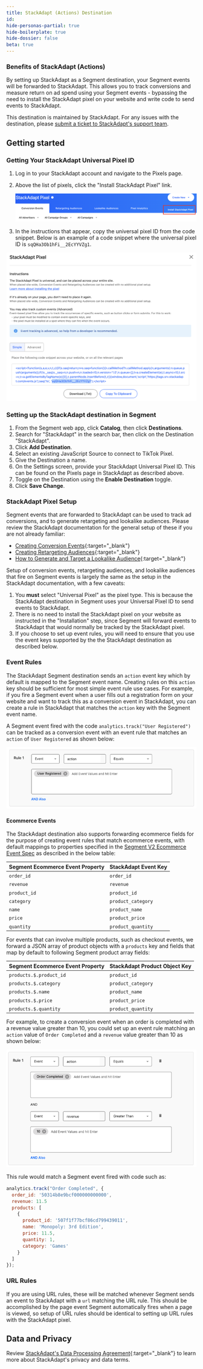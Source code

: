 ```yaml
---
title: StackAdapt (Actions) Destination
id: 
hide-personas-partial: true
hide-boilerplate: true
hide-dossier: false
beta: true
---
```


### Benefits of StackAdapt (Actions)

By setting up StackAdapt as a Segment destination, your Segment events will be forwarded to StackAdapt. This allows you to track conversions and measure return on ad spend using your Segment events - bypassing the need to install the StackAdapt pixel on your website and write code to send events to StackAdapt.

This destination is maintained by StackAdapt. For any issues with the destination, please [submit a ticket to StackAdapt's support team](https://support.stackadapt.com/hc/en-us/requests/new?ticket_form_id=360006572593).

## Getting started

### Getting Your StackAdapt Universal Pixel ID

1. Log in to your StackAdapt account and navigate to the Pixels page.
2. Above the list of pixels, click the "Install StackAdapt Pixel" link.

    ![Image showing location of link to install Pixel](images/install-pixel-link.png)

3. In the instructions that appear, copy the universal pixel ID from the code snippet. Below is an example of a code snippet where the universal pixel ID is `sqQHa3Ob1hFi__2EcYYVZg1`.

![Image showing location of universal pixel ID in code snippet](images/copy-pixel-id.png)

### Setting up the StackAdapt destination in Segment

1. From the Segment web app, click **Catalog**, then click **Destinations**.
2. Search for "StackAdapt" in the search bar, then click on the Destination "StackAdapt".
3. Click **Add Destination**.
4. Select an existing JavaScript Source to connect to TikTok Pixel.
5. Give the Destination a name.
6. On the Settings screen, provide your StackAdapt Universal Pixel ID. This can be found on the Pixels page in StackAdapt as described above.
7. Toggle on the Destination using the **Enable Destination** toggle.
8. Click **Save Change**.

### StackAdapt Pixel Setup

Segment events that are forwarded to StackAdapt can be used to track ad conversions, and to generate retargeting and lookalike audiences. Please review the StackAdapt documentation for the general setup of these if you are not already familiar:

- [Creating Conversion Events](https://support.stackadapt.com/hc/en-us/articles/360005859214-Creating-Conversion-Events){:target="_blank"}
- [Creating Retargeting Audiences](https://support.stackadapt.com/hc/en-us/articles/360005939153-Creating-Retargeting-Audiences){:target="_blank"}
- [How to Generate and Target a Lookalike Audience](https://support.stackadapt.com/hc/en-us/articles/360023738733-How-to-Generate-and-Target-a-Lookalike-Audience){:target="_blank"}

Setup of conversion events, retargeting audiences, and lookalike audiences that fire on Segment events is largely the same as the setup in the StackAdapt documentation, with a few caveats:

1. You **must** select "Universal Pixel" as the pixel type. This is because the StackAdapt destination in Segment uses your Universal Pixel ID to send events to StackAdapt.
2. There is no need to install the StackAdapt pixel on your website as instructed in the "Installation" step, since Segment will forward events to StackAdapt that would normally be tracked by the StackAdapt pixel.
3. If you choose to set up event rules, you will need to ensure that you use the event keys supported by the the StackAdapt destination as described below.

### Event Rules

The StackAdapt Segment destination sends an `action` event key which by default is mapped to the Segment event name. Creating rules on this `action` key should be sufficient for most simple event rule use cases. For example, if you fire a Segment event when a user fills out a registration form on your website and want to track this as a conversion event in StackAdapt, you can create a rule in StackAdapt that matches the `action` key with the Segment event name.

A Segment event fired with the code `analytics.track("User Registered")` can be tracked as a conversion event with an event rule that matches an `action` of `User Registered` as shown below:

![Image showing event rule in StackAdapt the matches a User Registered event](images/user-registered-event-rule.png)

#### Ecommerce Events

The StackAdapt destination also supports forwarding ecommerce fields for the purpose of creating event rules that match ecommerce events, with default mappings to properties specified in the [Segment V2 Ecommerce Event Spec](/docs/connections/spec/ecommerce/v2/) as described in the below table:

| Segment Ecommerce Event Property | StackAdapt Event Key |
|----------------------------------|----------------------|
| `order_id`                       | `order_id`           |
| `revenue`                        | `revenue`            |
| `product_id`                     | `product_id`         |
| `category`                       | `product_category`   |
| `name`                           | `product_name`       |
| `price`                          | `product_price`      |
| `quantity`                       | `product_quantity`   |

For events that can involve multiple products, such as checkout events, we forward a JSON array of product objects with a `products` key and fields that map by default to following Segment product array fields:

| Segment Ecommerce Event Property | StackAdapt Product Object Key |
|----------------------------------|-------------------------------|
| `products.$.product_id`          | `product_id`                  |
| `products.$.category`            | `product_category`            |
| `products.$.name`                | `product_name`                |
| `products.$.price`               | `product_price`               |
| `products.$.quantity`            | `product_quantity`            |

For example, to create a conversion event when an order is completed with a revenue value greater than 10, you could set up an event rule matching an `action` value of `Order Completed` and a `revenue` value greater than 10 as shown below:

![Image showing event rule in StackAdapt the matches an Order Completed event with a revenue greater than 10](images/order-completed-event-rule.png)

This rule would match a Segment event fired with code such as:

```javascript
analytics.track("Order Completed", {
  order_id: '50314b8e9bcf000000000000',
  revenue: 11.5
  products: [
    {
      product_id: '507f1f77bcf86cd799439011',
      name: 'Monopoly: 3rd Edition',
      price: 11.5,
      quantity: 1,
      category: 'Games'
    }
  ]
});
```

### URL Rules

If you are using URL rules, these will be matched whenever Segment sends an event to StackAdapt with a `url` matching the URL rule. This should be accomplished by the page event Segment automatically fires when a page is viewed, so setup of URL rules should be identical to setting up URL rules with the StackAdapt pixel.

## Data and Privacy

Review [StackAdapt's Data Processing Agreement](https://www.stackadapt.com/data-processing-agreement){:target="_blank"} to learn more about StackAdapt's privacy and data terms.
